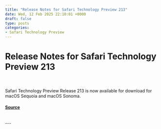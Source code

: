 ```yaml
---
title: "Release Notes for Safari Technology Preview 213"
date: Wed, 12 Feb 2025 22:10:01 +0000
draft: false
type: posts
categories: 
- Safari Technology Preview
---
```

# Release Notes for Safari Technology Preview 213

<br/>

<br/>
Safari Technology Preview Release 213 is now available for download for macOS Sequoia and macOS Sonoma.

#### [Source](https://webkit.org/blog/16461/release-notes-for-safari-technology-preview-213/)

<br/>
---
